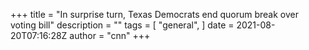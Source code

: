 +++
title = "In surprise turn, Texas Democrats end quorum break over voting bill"
description = ""
tags = [
"general",
]
date = 2021-08-20T07:16:28Z
author = "cnn"
+++

